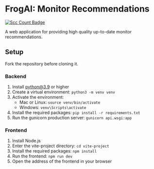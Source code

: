 # FrogAI: Monitor Recommendations

[![Scc Count Badge](https://sloc.xyz/github/theNullCrown/FrogAI/?category=code,api,vite-project/src)](https://github.com/theNullCrown/FrogAI/)

A web application for providing high quality up-to-date monitor recommendations.

## Setup

Fork the repository before cloning it.

### Backend

1. Install python@3.9 or higher
2. Create a virtual environment: `python3 -m venv venv`
3. Activate the environment:
    - Mac or Linux: `source venv/bin/activate`
    - Windows: `venv\Scripts\activate`
4. Install the required packages: `pip install -r requirements.txt`
5. Run the gunicorn production server: `gunicorn api.wsgi:app`

### Frontend

1. Install Node.js
2. Enter the vite-project directory: `cd vite-project`
3. Install the required packages: `npm install`
4. Run the frontend: `npm run dev`
5. Open the address of the frontend in your browser
